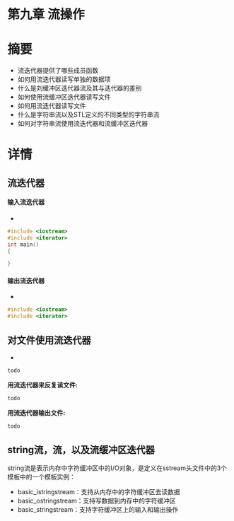 # 第九章 流操作
# 摘要
* 流迭代器提供了哪些成员函数
* 如何用流迭代器读写单独的数据项
* 什么是刘缓冲区迭代器流及其与迭代器的差别
* 如何使用流缓冲区迭代器读写文件
* 如何用流迭代器读写文件
* 什么是字符串流以及STL定义的不同类型的字符串流
* 如何对字符串流使用流迭代器和流缓冲区迭代器
# 详情
## 流迭代器
#### 输入流迭代器
* 
```c++
#include <iostream>
#include <iterator>
int main()
{

}
```
#### 输出流迭代器
* 
```c++
#include <iostream>
#include <iterator>
```
## 对文件使用流迭代器
* 
```c++
todo
```
**用流迭代器来反复读文件:**
```c++
todo
```
**用流迭代器输出文件:**
```c++
todo
```
## string流，流，以及流缓冲区迭代器
string流是表示内存中字符缓冲区中的I/O对象，是定义在sstream头文件中的3个模板中的一个模板实例：
* basic_istringstream：支持从内存中的字符缓冲区去读数据
* basic_ostringstream：支持写数据到内存中的字符缓冲区
* basic_stringstream：支持字符缓冲区上的输入和输出操作